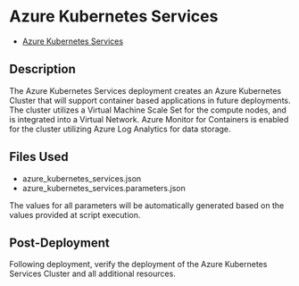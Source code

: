# Azure Kubernetes Services

- [Azure Kubernetes Services](https://docs.microsoft.com/en-us/azure/aks/ "Azure Kubernetes Services")

## Description

The Azure Kubernetes Services deployment creates an Azure Kubernetes Cluster
that will support container based applications in future deployments. The
cluster utilizes a Virtual Machine Scale Set for the compute nodes, and is
integrated into a Virtual Network. Azure Monitor for Containers is enabled for
the cluster utilizing Azure Log Analytics for data storage.

## Files Used

- azure_kubernetes_services.json
- azure_kubernetes_services.parameters.json

The values for all parameters will be automatically generated based on the
values provided at script execution.

## Post-Deployment

Following deployment, verify the deployment of the Azure Kubernetes Services
Cluster and all additional resources.
